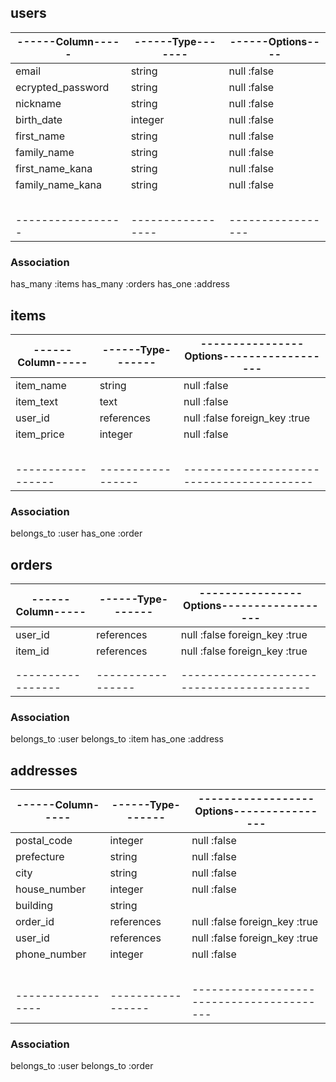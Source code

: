 ## users

|------Column-----|------Type-------|------Options----|
|-----------------|-----------------|-----------------|
|email            |string           |null :false      |
|ecrypted_password|string           |null :false      |
|nickname         |string           |null :false      |
|birth_date       |integer          |null :false      |
|first_name       |string           |null :false      |
|family_name      |string           |null :false      |
|first_name_kana  |string           |null :false      |
|family_name_kana |string           |null :false      |
|                 |                 |                 |
|                 |                 |                 |
|                 |                 |                 |
|                 |                 |                 |
|                 |                 |                 |
|-----------------|-----------------|-----------------|

### Association
has_many :items
has_many :orders
has_one :address





## items

|------Column-----|------Type-------|----------------Options------------------|
|-----------------|-----------------|-----------------------------------------|
|item_name        |string           |null :false                              |
|item_text        |text             |null :false                              |
|user_id          |references       |null :false foreign_key :true            |
|item_price       |integer          |null :false                              |
|                 |                 |                                         |
|                 |                 |                                         |
|                 |                 |                                         |
|                 |                 |                                         |
|                 |                 |                                         |
|-----------------|-----------------|-----------------------------------------|

### Association
belongs_to :user
has_one :order



## orders

|------Column-----|------Type-------|----------------Options------------------|
|-----------------|-----------------|-----------------------------------------|
|user_id          |references       |null :false foreign_key :true            |
|item_id          |references       |null :false foreign_key :true            |
|                 |                 |                                         |
|                 |                 |                                         |
|-----------------|-----------------|-----------------------------------------|


### Association
belongs_to :user
belongs_to :item
has_one :address


## addresses

|------Column-----|------Type-------|------------------Options----------------|
|-----------------|-----------------|-----------------------------------------|
|postal_code      |integer          |null :false                              |
|prefecture       |string           |null :false                              |
|city             |string           |null :false                              |
|house_number     |integer          |null :false                              |
|building         |string           |                                         |
|order_id         |references       |null :false foreign_key :true            |
|user_id          |references       |null :false foreign_key :true            |
|phone_number     |integer          |null :false                              |
|                 |                 |                                         |
|                 |                 |                                         |
|                 |                 |                                         |
|                 |                 |                                         |
|                 |                 |                                         |
|-----------------|-----------------|-----------------------------------------|


### Association
belongs_to :user
belongs_to :order